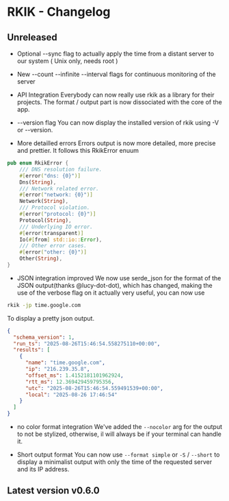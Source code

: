 # RKIK - Changelog 

## Unreleased
- Optional --sync flag to actually apply the time from a distant server to our system ( Unix only, needs root )

- New --count --infinite --interval flags for continuous monitoring of the server

- API Integration
Everybody can now really use rkik as a library for their projects. The format / output part is now dissociated with the core of the app.

- --version flag
You can now display the installed version of rkik using -V or --version.

- More detailled errors 
Errors output is now more detailed, more precise and prettier. It follows this RkikError enuum
```rust
pub enum RkikError {
    /// DNS resolution failure.
    #[error("dns: {0}")]
    Dns(String),
    /// Network related error.
    #[error("network: {0}")]
    Network(String),
    /// Protocol violation.
    #[error("protocol: {0}")]
    Protocol(String),
    /// Underlying IO error.
    #[error(transparent)]
    Io(#[from] std::io::Error),
    /// Other error cases.
    #[error("other: {0}")]
    Other(String),
}
```

- JSON integration improved
We now use serde_json for the format of the JSON output(thanks @lucy-dot-dot), which has changed, making the use of the verbose flag on it actually very useful, you can now use
```bash
rkik -jp time.google.com
```
To display a pretty json output. 
```json
{
  "schema_version": 1,
  "run_ts": "2025-08-26T15:46:54.558275110+00:00",
  "results": [
    {
      "name": "time.google.com",
      "ip": "216.239.35.8",
      "offset_ms": 1.4152181101962924,
      "rtt_ms": 12.369429459795356,
      "utc": "2025-08-26T15:46:54.559491539+00:00",
      "local": "2025-08-26 17:46:54"
    }
  ]
}
```

- no color format integration
We've added the `--nocolor` arg for the output to not be stylized, otherwise, il will always be if your terminal can handle it.

- Short output format
You can now use `--format simple` or `-S` / `--short` to display a minimalist output with only the time of the requested server and its IP address.

## Latest version v0.6.0

